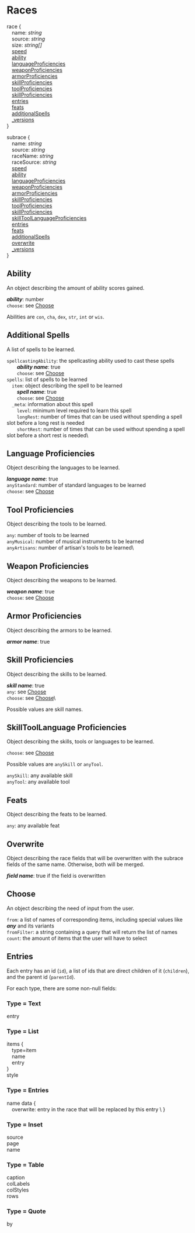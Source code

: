# Races

race {  
&emsp;name: *string*  
&emsp;source: *string*  
&emsp;size: *string[]*  
&emsp;[speed](#speed)\
&emsp;[ability](#ability)\
&emsp;[languageProficiencies](#language-proficiencies)\
&emsp;[weaponProficiencies](#weapon-proficiencies)\
&emsp;[armorProficiencies](#armor-proficiencies)\
&emsp;[skillProficiencies](#skill-proficiencies)\
&emsp;[toolProficiencies](#tool-proficiencies)\
&emsp;[skillProficiencies](#skill-proficiencies)\
&emsp;[entries](#entries)\
&emsp;[feats](#feats)\
&emsp;[additionalSpells](#additional-spells)\
&emsp;[_versions](#versions)\
}

subrace {  
&emsp;name: *string*  
&emsp;source: *string*  
&emsp;raceName: *string*  
&emsp;raceSource: *string*  
&emsp;[speed](#speed)\
&emsp;[ability](#ability)\
&emsp;[languageProficiencies](#language-proficiencies)\
&emsp;[weaponProficiencies](#weapon-proficiencies)\
&emsp;[armorProficiencies](#armor-proficiencies)\
&emsp;[skillProficiencies](#skill-proficiencies)\
&emsp;[toolProficiencies](#tool-proficiencies)\
&emsp;[skillProficiencies](#skill-proficiencies)\
&emsp;[skillToolLanguageProficiencies](#skilltoollanguage-proficiencies)\
&emsp;[entries](#entries)\
&emsp;[feats](#feats)\
&emsp;[additionalSpells](#additional-spells)\
&emsp;[overwrite](#overwrite)\
&emsp;[_versions](#versions)\
}

## Ability

An object describing the amount of ability scores gained.

***ability***: number\
`choose`: see [Choose](#choose)

Abilities are `con`, `cha`, `dex`, `str`, `int` or `wis`.

## Additional Spells

A list of spells to be learned.

`spellcastingAbility`: the spellcasting ability used to cast these spells\
&emsp;&emsp;***ability name***: true\
&emsp;&emsp;`choose`: see [Choose](#choose)\
`spells`: list of spells to be learned\
&emsp;`item`: object describing the spell to be learned\
&emsp;&emsp;***spell name***: true\
&emsp;&emsp;`choose`: see [Choose](#choose)\
&emsp;`_meta`: information about this spell\
&emsp;&emsp;`level`: minimum level required to learn this spell\
&emsp;&emsp;`longRest`: number of times that can be used without spending a spell slot before a long rest is needed\
&emsp;&emsp;`shortRest`: number of times that can be used without spending a spell slot before a short rest is needed\

## Language Proficiencies

Object describing the languages to be learned. 

***language name***: true\
`anyStandard`: number of standard languages to be learned\
`choose`: see [Choose](#choose)

## Tool Proficiencies

Object describing the tools to be learned.

`any`: number of tools to be learned \
`anyMusical`: number of musical instruments to be learned\
`anyArtisans`: number of artisan's tools to be learned\

## Weapon Proficiencies

Object describing the weapons to be learned.

***weapon name***: true\
`choose`: see [Choose](#choose)

## Armor Proficiencies

Object describing the armors to be learned.

***armor name***: true

## Skill Proficiencies

Object describing the skills to be learned. 

***skill name***: true\
`any`: see [Choose](#choose)\
`choose`: see [Choose](#choose)\

Possible values are skill names.

## SkillToolLanguage Proficiencies

Object describing the skills, tools or languages to be learned.

`choose`: see [Choose](#choose)

Possible values are `anySkill` or `anyTool`.

`anySkill`: any available skill\
`anyTool`: any available tool

## Feats

Object describing the feats to be learned.

`any`: any available feat

## Overwrite

Object describing the race fields that will be overwritten with the subrace fields of the same name. Otherwise, both will be merged.

***field name***: true if the field is overwritten

## Choose

An object describing the need of input from the user.

`from`: a list of names of corresponding items, including special values like ***any*** and its variants\
`fromFilter`: a string containing a query that will return the list of names\
`count`: the amount of items that the user will have to select

## Entries

Each entry has an id (`id`), a list of ids that are direct children of it (`children`), and the parent id (`parentId`).

For each type, there are some non-null fields:

### Type = Text
entry

### Type = List
items {  
&emsp;type=item  
&emsp;name  
&emsp;entry  
}  
style

### Type = Entries
name
data {\
&emsp;overwrite: entry in the race that will be replaced by this entry \ 
}

### Type = Inset
source  
page  
name

### Type = Table
caption  
colLabels  
colStyles  
rows

### Type = Quote
by